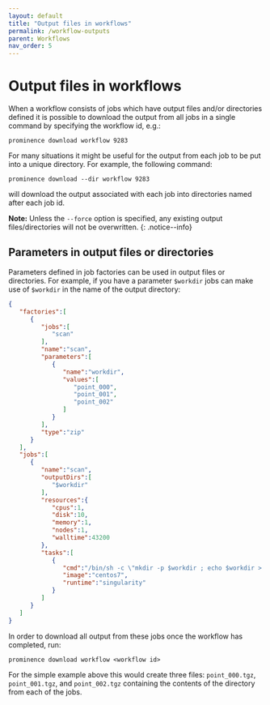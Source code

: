 ```yaml
---
layout: default
title: "Output files in workflows"
permalink: /workflow-outputs
parent: Workflows
nav_order: 5
---
```

# Output files in workflows
When a workflow consists of jobs which have output files and/or directories defined it is possible to download the output from all jobs
in a single command by specifying the workflow id, e.g.:
```
prominence download workflow 9283
```
For many situations it might be useful for the output from each job to be put into a unique directory. For example, the following command:
```
prominence download --dir workflow 9283
```
will download the output associated with each job into directories named after each job id.

**Note:** Unless the `--force` option is specified, any existing output files/directories will not be overwritten.
{: .notice--info}

## Parameters in output files or directories
Parameters defined in job factories can be used in output files or directories. For example, if you have a parameter `$workdir` jobs
can make use of `$workdir` in the name of the output directory:
```json
{
   "factories":[
      {
         "jobs":[
            "scan"
         ],
         "name":"scan",
         "parameters":[
            {
               "name":"workdir",
               "values":[
                  "point_000",
                  "point_001",
                  "point_002"
               ]
            }
         ],
         "type":"zip"
      }
   ],
   "jobs":[
      {
         "name":"scan",
         "outputDirs":[
            "$workdir"
         ],
         "resources":{
            "cpus":1,
            "disk":10,
            "memory":1,
            "nodes":1,
            "walltime":43200
         },
         "tasks":[
            {
               "cmd":"/bin/sh -c \"mkdir -p $workdir ; echo $workdir > $workdir/in\"",
               "image":"centos7",
               "runtime":"singularity"
            }
         ]
      }
   ]
}
```
In order to download all output from these jobs once the workflow has completed, run:
```
prominence download workflow <workflow id>
```
For the simple example above this would create three files: `point_000.tgz`, `point_001.tgz`, and `point_002.tgz` containing the contents
of the directory from each of the jobs.

